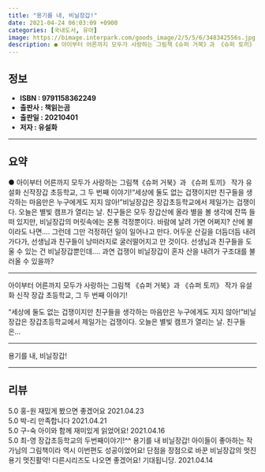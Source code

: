 ```yaml
---
title: "용기를 내, 비닐장갑!"
date: 2021-04-24 06:03:09 +0900
categories: [국내도서, 유아]
image: https://bimage.interpark.com/goods_image/2/5/5/6/348342556s.jpg
description: ● 아이부터 어른까지 모두가 사랑하는 그림책《슈퍼 거북》과 《슈퍼 토끼》 작가 유설화 신작장갑 초등학교, 그 두 번째 이야기!“세상에 둘도 없는 겁쟁이지만 친구들을 생각하는 마음만은 누구에게도 지지 않아!”비닐장갑은 장갑초등학교에서 제일가는 겁쟁이다. 오늘은 별빛 캠프가 열리는 날.
---
```


## **정보**

- **ISBN : 9791158362249**
- **출판사 : 책읽는곰**
- **출판일 : 20210401**
- **저자 : 유설화**

------



## **요약**

●  아이부터 어른까지 모두가 사랑하는 그림책《슈퍼 거북》과 《슈퍼 토끼》 작가 유설화 신작장갑 초등학교, 그 두 번째 이야기!“세상에 둘도 없는 겁쟁이지만 친구들을 생각하는 마음만은 누구에게도 지지 않아!”비닐장갑은 장갑초등학교에서 제일가는 겁쟁이다. 오늘은 별빛 캠프가 열리는 날. 친구들은 모두 장갑산에 올라 별을 볼 생각에 잔뜩 들떠 있지만, 비닐장갑의 머릿속에는 온통 걱정뿐이다. 바람에 날려 가면 어쩌지? 산에 불이라도 나면…. 그런데 그만 걱정하던 일이 일어나고 만다. 어두운 산길을 더듬더듬 내려가다가, 선생님과 친구들이 낭떠러지로 굴러떨어지고 만 것이다. 선생님과 친구들을 도울 수 있는 건 비닐장갑뿐인데…. 과연 겁쟁이 비닐장갑이 혼자 산을 내려가 구조대를 불러올 수 있을까?

------

아이부터 어른까지 모두가 사랑하는 그림책
《슈퍼 거북》과 《슈퍼 토끼》 작가 유설화 신작
장갑 초등학교, 그 두 번째 이야기!

“세상에 둘도 없는 겁쟁이지만 
친구들을 생각하는 마음만은 누구에게도 지지 않아!”비닐장갑은 장갑초등학교에서 제일가는 겁쟁이다. 오늘은 별빛 캠프가 열리는 날. 친구들은... 

------


용기를 내, 비닐장갑! 

------


## **리뷰** 

5.0 홍-원 재밌게 봤으면 좋겠어요  2021.04.23 <br/>5.0 박-리 만족합니다 2021.04.21 <br/>5.0 구-숙 아이와 함께 재미있게 읽었어요! 2021.04.16 <br/>5.0 최-영 장갑초등학교의 두번째이야기!^^ 
용기를 내 비닐장갑!
아이들이 좋아하는 작가님의 그림책이라 역시 이번편도 성공이었어요!
단점을 장점으로 바꾼 비닐장갑의 멋진용기 멋진활약! 
다른시리즈도 나오면 좋겠어요! 기대됩니당. 2021.04.14 <br/>